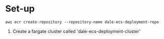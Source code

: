 

# Set-up

```
aws ecr create-repository --repository-name dale-ecs-deployment-repo
```

1. Create a fargate cluster called 'dale-ecs-deployment-cluster'

